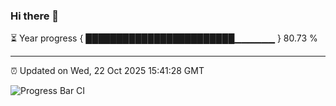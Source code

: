 ### Hi there 👋

⏳ Year progress { ████████████████████████▁▁▁▁▁▁ } 80.73 %

---

⏰ Updated on Wed, 22 Oct 2025 15:41:28 GMT

![Progress Bar CI](https://github.com/IshwaranRudhara/GIT-ACTION/workflows/Progress%20Bar%20CI/badge.svg)
